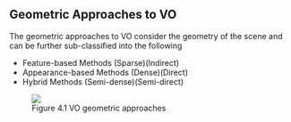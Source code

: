## Geometric Approaches to VO

The geometric approaches to VO consider the geometry of the scene and can be further sub-classified into the following 

* Feature-based Methods    (Sparse)(Indirect)
* Appearance-based Methods  (Dense)(Direct)
* Hybrid Methods          (Semi-dense)(Semi-direct)

<figure class="stretch">
<img src="figures/vo_geometric.png"/>
<figcaption>Figure 4.1 VO geometric approaches </figcaption>
</figure>
